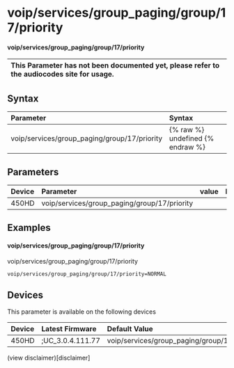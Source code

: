 ﻿---
description: voip/services/group_paging/group/17/priority
search:
    keywords: ['voip','services','group_paging','group','17','priority']
---

# voip/services/group_paging/group/17/priority

#### voip/services/group_paging/group/17/priority


| This Parameter has not been documented yet, please refer to the audiocodes site for usage.  |
| :--- |

## Syntax
| Parameter | Syntax |
| :--- | :--- |
|voip/services/group_paging/group/17/priority | {% raw %} undefined {% endraw %} |

## Parameters
|Device|Parameter|value|Description|
|:---|:---|:---|:---|
| 450HD | voip/services/group_paging/group/17/priority |  |  |

## Examples
#### voip/services/group_paging/group/17/priority

voip/services/group_paging/group/17/priority

```
voip/services/group_paging/group/17/priority=NORMAL
```

## Devices
This parameter is available on the following devices

| Device | Latest Firmware | Default Value |
|:---|:---|:---|
| 450HD | ;UC_3.0.4.111.77 | voip/services/group_paging/group/17/priority=NORMAL 

(view disclaimer)[disclaimer]
